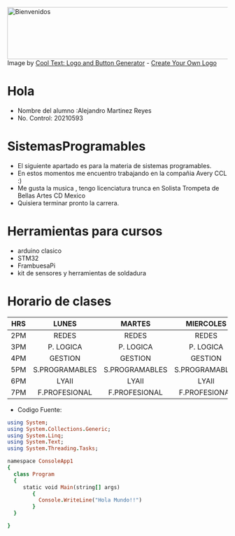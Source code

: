 <a href="https://es.cooltext.com"><img src="https://images.cooltext.com/5643346.png" width="664" height="119" alt="Bienvenidos" /></a>
<br />Image by <a href="https://es.cooltext.com">Cool Text: Logo and Button Generator</a> - <a href="https://es.cooltext.com/Edit-Logo?LogoID=4294277572">Create Your Own Logo</a>
# Hola 
* Nombre del alumno :Alejandro Martinez Reyes
* No. Control: 20210593
# SistemasProgramables
* El siguiente apartado es para la materia de sistemas programables.
* En estos momentos me encuentro trabajando en la compañia Avery CCL :)
* Me gusta la musica , tengo licenciatura trunca en Solista Trompeta de Bellas Artes CD Mexico
* Quisiera terminar pronto la carrera.


# Herramientas para cursos
* arduino clasico
* STM32
* FrambuesaPi
* kit de sensores y herramientas de soldadura

# Horario de clases


| HRS | LUNES          | MARTES         | MIERCOLES      | JUEVES         | VIERNES       |
|:---:|:--------------:|:--------------:|:--------------:|:--------------:|:-------------:|
| 2PM | REDES          | REDES          | REDES          | REDES          | REDES         |
| 3PM | P. LOGICA      | P. LOGICA      | P. LOGICA      | P. LOGICA      | P. LOGICA     |
| 4PM | GESTION        | GESTION        | GESTION        | GESTION        | GESTION       |
| 5PM | S.PROGRAMABLES | S.PROGRAMABLES | S.PROGRAMABLES | S.PROGRAMABLES |               |
| 6PM | LYAII          | LYAII          | LYAII          | LYAII          | LYAII         |
| 7PM | F.PROFESIONAL  | F.PROFESIONAL  | F.PROFESIONAL  | F.PROFESIONAL  | F.PROFESIONAL |



* Codigo Fuente:
```ruby
using System;
using System.Collections.Generic;
using System.Linq;
using System.Text;
using System.Threading.Tasks;

namespace ConsoleApp1
{
  class Program 
  {
     static void Main(string[] args)
        {
          Console.WriteLine("Hola Mundo!!")
        }
  }

}
```
